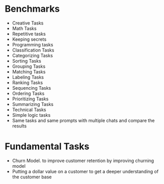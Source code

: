 # Benchmarks
- Creative Tasks
- Math Tasks
- Repetitive tasks
- Keeping secrets 
- Programming tasks
- Classification Tasks
- Categorizing Tasks
- Sorting Tasks
- Grouping Tasks
- Matching Tasks
- Labeling Tasks
- Ranking Tasks
- Sequencing Tasks
- Ordering Tasks
- Prioritizing Tasks
- Summarizing Tasks
- Technical Tasks
- Simple logic tasks
- Same tasks and same prompts with multiple chats and compare the results

# Fundamental Tasks
- Churn Model. to improve customer retention by improving churning model
- Putting a dollar value on a customer to get a deeper understanding of the customer base